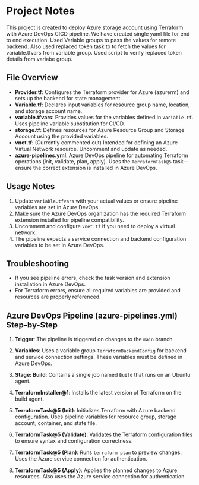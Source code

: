 # Project Notes

This project is created to deploy Azure storage account using Terraform with Azure DevOps CICD pipeline. We have created single yaml file for end to end execution.
Used Variable groups to pass the values for remote backend. Also used replaced token task to to fetch the values for variable.tfvars from variable group. Used script to verify replaced token details from variabe group.

## File Overview

- **Provider.tf**: Configures the Terraform provider for Azure (azurerm) and sets up the backend for state management.
- **Variable.tf**: Declares input variables for resource group name, location, and storage account name.
- **variable.tfvars**: Provides values for the variables defined in `Variable.tf`. Uses pipeline variable substitution for CI/CD.
- **storage.tf**: Defines resources for Azure Resource Group and Storage Account using the provided variables.
- **vnet.tf**: (Currently commented out) Intended for defining an Azure Virtual Network resource. Uncomment and update as needed.
- **azure-pipelines.yml**: Azure DevOps pipeline for automating Terraform operations (init, validate, plan, apply). Uses the `TerraformTask@5` task—ensure the correct extension is installed in Azure DevOps.

## Usage Notes

1. Update `variable.tfvars` with your actual values or ensure pipeline variables are set in Azure DevOps.
2. Make sure the Azure DevOps organization has the required Terraform extension installed for pipeline compatibility.
3. Uncomment and configure `vnet.tf` if you need to deploy a virtual network.
4. The pipeline expects a service connection and backend configuration variables to be set in Azure DevOps.

## Troubleshooting

- If you see pipeline errors, check the task version and extension installation in Azure DevOps.
- For Terraform errors, ensure all required variables are provided and resources are properly referenced.
  

## Azure DevOps Pipeline (azure-pipelines.yml) Step-by-Step

1. **Trigger**: The pipeline is triggered on changes to the `main` branch.

2. **Variables**: Uses a variable group `TerraformBackendConfig` for backend and service connection settings. These variables must be defined in Azure DevOps.

3. **Stage: Build**: Contains a single job named `Build` that runs on an Ubuntu agent.

4. **TerraformInstaller@1**: Installs the latest version of Terraform on the build agent.

5. **TerraformTask@5 (Init)**: Initializes Terraform with Azure backend configuration. Uses pipeline variables for resource group, storage account, container, and state file.

6. **TerraformTask@5 (Validate)**: Validates the Terraform configuration files to ensure syntax and configuration correctness.

7. **TerraformTask@5 (Plan)**: Runs `terraform plan` to preview changes. Uses the Azure service connection for authentication.

8. **TerraformTask@5 (Apply)**: Applies the planned changes to Azure resources. Also uses the Azure service connection for authentication.

